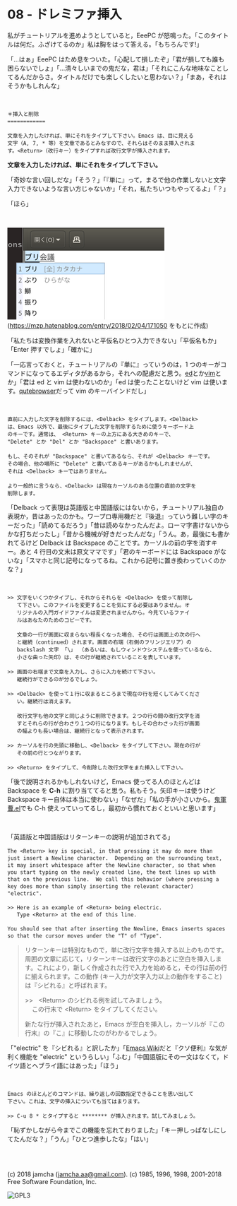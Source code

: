 

# 08 - ドレミファ挿入

私がチュートリアルを進めようとしていると，EeePC が怒鳴った。「このタイトルは何だ。ふざけてるのか」私は胸をはって答える。「もちろんです!」  

「…はぁ」EeePC はため息をついた。「心配して損したぞ」「君が損しても誰も困らないでしょ」「…清々しいまでの鬼だな，君は」「それにこんな地味なことしてるんだからさ。タイトルだけでも楽しくしたいと思わない？」「まあ，それはそうかもしれんな」  

<br>  

    ＊挿入と削除
    ============
    
    文章を入力したければ、単にそれをタイプして下さい。Emacs は、目に見える
    文字（A, 7, * 等）を文章であるとみなすので、それらはそのまま挿入されま
    す。<Return>（改行キー）をタイプすれば改行文字が挿入されます。

**文章を入力したければ、単にそれをタイプして下さい。**  

「奇妙な言い回しだな」「そう？」「『単に』って，まるで他の作業しないと文字入力できないような言い方じゃないか」「それ，私たちいつもやってるよ」「？」  

「ほら」  

<br>  

![burikaigi](./images/burikaigi.png)  
(<https://mzp.hatenablog.com/entry/2018/02/04/171050> をもとに作成)  

「私たちは変換作業を入れないと平仮名ひとつ入力できない」「平仮名もか」「Enter 押すでしょ」「確かに」  

「一応言っておくと，チュートリアルの『単に』っていうのは，1 つのキーがコマンドになってるエディタがあるから，それへの配慮だと思う。[ed](http://www.gnu.org/software/ed/manual/ed_manual.html)とか[vim](https://www.vim.org/)とか」「君は ed と vim は使わないのか」「ed は使ったことないけど vim は使います。[qutebrowser](https://qutebrowser.org/)だって vim のキーバインドだし」  

<br>  

    直前に入力した文字を削除するには、<Delback> をタイプします。<Delback>
    は、Emacs 以外で、最後にタイプした文字を削除するために使うキーボード上
    のキーです。通常は、 <Return> キーの上方にある大きめのキーで、
    "Delete" とか "Del" とか "Backspace" と書いあります。
    
    もし、そのそれが "Backspace" と書いてあるなら、それが <Delback> キーです。
    その場合、他の場所に "Delete" と書いてあるキーがあるかもしれませんが、
    それは <Delback> キーではありません。
    
    より一般的に言うなら、<Delback> は現在カーソルのある位置の直前の文字を
    削除します。

「Delback って表現は英語版と中国語版にはないから，チュートリアル独自の表現か，昔はあったのかも。ワープロ専用機だと『後退』っていう難しい字のキーだった」「読めてるだろう」「昔は読めなかったんだよ。ローマ字書けないからかな打ちだったし」「昔から機械が好きだったんだな」「うん。あ，最後にも書かれてるけど Delback は Backspace のことです。カーソルの前の字を消すキー。あと 4 行目の文末は原文ママです」「君のキーボードには Backspace がないな」「スマホと同じ記号になってるね。これから記号に置き換わっていくのかな？」  

<br>  

    >> 文字をいくつかタイプし、それからそれらを <Delback> を使って削除し
       て下さい。このファイルを変更することを気にする必要はありません。オ
       リジナルの入門ガイドファイルは変更されませんから。今見ているファイ
       ルはあなたのためのコピーです。
    
       文章の一行が画面に収まらない程長くなった場合、その行は画面上の次の行へ
       と継続（continued）されます。画面の右端（右側のフリンジエリア）の
       backslash 文字 「\」 （あるいは、もしウィンドウシステムを使っているなら、
       小さな曲った矢印）は、その行が継続されていることを表しています。
    
    >> 画面の右端まで文章を入力し、さらに入力を続けて下さい。
       継続行ができるのが分るでしょう。
    
    >> <Delback> を使って１行に収まるところまで現在の行を短くしてみてくださ
       い。継続行は消えます。
    
       改行文字も他の文字と同じように削除できます。２つの行の間の改行文字を消
       すとそれらの行が合わさり１つの行になります。もしその合わさった行が画面
       の幅よりも長い場合は、継続行となって表示されます。
    
    >> カーソルを行の先頭に移動し、<Delback> をタイプして下さい。現在の行が
       その前の行とつながります。
    
    >> <Return> をタイプして、今削除した改行文字をまた挿入して下さい。

「後で説明されるかもしれないけど，Emacs 使ってる人のほとんどは Backspace を **C-h** に割り当ててると思う。私もそう。矢印キーは使うけど Backspace キー自体は本当に使わない」「なぜだ」「私の手が小さいから。[鬼軍曹.el](https://github.com/k1LoW/emacs-drill-instructor/wiki)でも C-h 使えっていってるし，最初から慣れておくといいと思います」  

<br>  

「英語版と中国語版はリターンキーの説明が追加されてる」  

    The <Return> key is special, in that pressing it may do more than
    just insert a Newline character.  Depending on the surrounding text,
    it may insert whitespace after the Newline character, so that when
    you start typing on the newly created line, the text lines up with
    that on the previous line.  We call this behavior (where pressing a
    key does more than simply inserting the relevant character) "electric".
    
    >> Here is an example of <Return> being electric.
       Type <Return> at the end of this line.
    
    You should see that after inserting the Newline, Emacs inserts spaces
    so that the cursor moves under the "T" of "Type".

> リターンキーは特別なもので，単に改行文字を挿入する以上のものです。周囲の文章に応じて，リターンキーは改行文字のあとに空白を挿入します。これにより，新しく作成された行で入力を始めると，その行は前の行に揃えられます。この動作 (キー入力が文字入力以上の動作をすること) は『シビれる』と呼ばれます。  
> 
> &gt;&gt;&nbsp;&nbsp; &lt;Return&gt; のシビれる例を試してみましょう。  
> &nbsp;&nbsp;&nbsp;&nbsp;この行末で &lt;Return&gt; をタイプしてください。  
> 
> 新たな行が挿入されたあと，Emacs が空白を挿入し，カーソルが『この行末』の『こ』に移動したのがわかるでしょう。  

「"electric" を『シビれる』と訳したか」「[Emacs Wiki](https://www.emacswiki.org/emacs/Electricity)だと『クソ便利』な気が利く機能を "electric" というらしい」「ふむ」「中国語版にその一文はなくて，ドイツ語とヘブライ語にはあった」「ほう」  

<br>  

    Emacs のほとんどのコマンドは、繰り返しの回数指定できることを思い出して
    下さい。これは、文字の挿入についても当てはまります。
    
    >> C-u 8 * とタイプすると ******** が挿入されます。試してみましょう。

「恥ずかしながら今までこの機能を忘れておりました」「キー押しっぱなしにしてたんだな？」「うん」「ひとつ進歩したな」「はい」  

<br>  
<br>  

(c) 2018 jamcha (jamcha.aa@gmail.com). (c) 1985, 1996, 1998, 2001-2018 Free Software Foundation, Inc.  

![GPL3](https://www.gnu.org/graphics/gplv3-88x31.png)  

